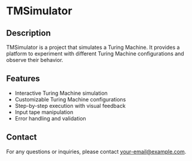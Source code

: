 # TMSimulator

## Description

TMSimulator is a project that simulates a Turing Machine. It provides a platform to experiment with different Turing Machine configurations and observe their behavior.

## Features

- Interactive Turing Machine simulation
- Customizable Turing Machine configurations
- Step-by-step execution with visual feedback
- Input tape manipulation
- Error handling and validation

## Contact

For any questions or inquiries, please contact [your-email@example.com](mailto:your-email@example.com).
